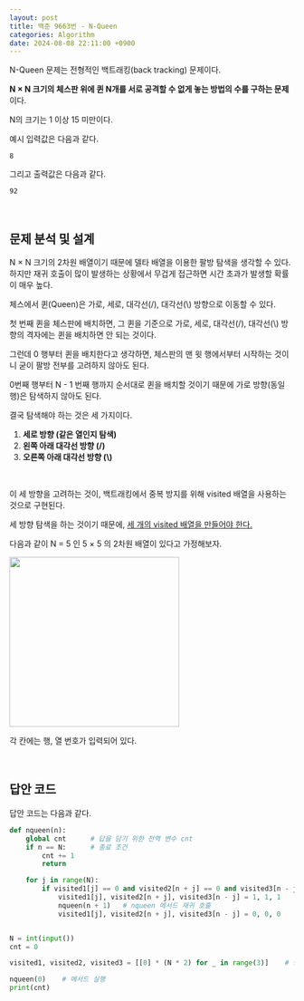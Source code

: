 ```yaml
---
layout: post
title: 백준 9663번 - N-Queen
categories: Algorithm
date: 2024-08-08 22:11:00 +0900
---
```

N-Queen 문제는 전형적인 백트래킹(back tracking) 문제이다.

<b>N × N 크기의 체스판 위에 퀸 N개를 서로 공격할 수 없게 놓는 방법의 수를 구하는 문제</b>이다.

N의 크기는 1 이상 15 미만이다.

예시 입력값은 다음과 같다.

```
8
```

그리고 출력값은 다음과 같다.

```
92
```

<br>

## 문제 분석 및 설계

N × N 크기의 2차원 배열이기 때문에 델타 배열을 이용한 팔방 탐색을 생각할 수 있다. 하지만 재귀 호출이 많이 발생하는 상황에서 무겁게 접근하면 시간 초과가 발생할 확률이 매우 높다.

체스에서 퀸(Queen)은 가로, 세로, 대각선(/), 대각선(\\) 방향으로 이동할 수 있다.

첫 번째 퀸을 체스판에 배치하면, 그 퀸을 기준으로 가로, 세로, 대각선(/), 대각선(\\) 방향의 격자에는 퀸을 배치하면 안 되는 것이다.

그런데 0 행부터 퀸을 배치한다고 생각하면, 체스판의 맨 윗 행에서부터 시작하는 것이니 굳이 팔방 전부를 고려하지 않아도 된다.

0번째 행부터 N - 1 번째 행까지 순서대로 퀸을 배치할 것이기 때문에 가로 방향(동일 행)은 탐색하지 않아도 된다.

결국 탐색해야 하는 것은 세 가지이다.

1. <b>세로 방향 (같은 열인지 탐색)</b>
2. <b>왼쪽 아래 대각선 방향 (/)</b>
3. <b>오른쪽 아래 대각선 방향 (\\)</b>

<br>

이 세 방향을 고려하는 것이, 백트래킹에서 중복 방지를 위해 visited 배열을 사용하는 것으로 구현된다.

세 방향 탐색을 하는 것이기 때문에, <u>세 개의 visited 배열을 만들어야 한다.</u>

다음과 같이 N = 5 인 5 × 5 의 2차원 배열이 있다고 가정해보자.

<img src="https://github.com/user-attachments/assets/f8213a61-aeda-4199-897c-b5874ee884ac" width="300px">

각 칸에는 행, 열 번호가 입력되어 있다.


<br>

## 답안 코드

답안 코드는 다음과 같다.

```python
def nqueen(n):
    global cnt      # 답을 담기 위한 전역 변수 cnt
    if n == N:      # 종료 조건
        cnt += 1
        return

    for j in range(N):
        if visited1[j] == 0 and visited2[n + j] == 0 and visited3[n - j] == 0:  # 8방 탐색을 하며 행~열 순회를 도는 방법보다 훨씬 효율적이다.
            visited1[j], visited2[n + j], visited3[n - j] = 1, 1, 1     # 중복 방지를 위함. 이 중복 방지를 통해 N-Queen 의 조건을 만족할 수 있다.
            nqueen(n + 1)   # nqueen 메서드 재귀 호출
            visited1[j], visited2[n + j], visited3[n - j] = 0, 0, 0


N = int(input())
cnt = 0

visited1, visited2, visited3 = [[0] * (N * 2) for _ in range(3)]    # 방문 체크 배열의 길이를 N * 2 로 한 이유는 대각선이 생성되는 개수에 따른 것이다.

nqueen(0)    # 메서드 실행
print(cnt)
```